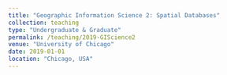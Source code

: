 ```yaml
---
title: "Geographic Information Science 2: Spatial Databases"
collection: teaching
type: "Undergraduate & Graduate"
permalink: /teaching/2019-GIScience2
venue: "University of Chicago"
date: 2019-01-01
location: "Chicago, USA"
---
```

